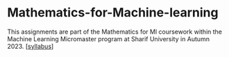 # Mathematics-for-Machine-learning
This assignments are part of the Mathematics for Ml coursework within the Machine Learning Micromaster program at Sharif University in Autumn 2023.
[[syllabus]([url](https://micro.ce.sharif.edu/course/3012)https://micro.ce.sharif.edu/course/3012)]
